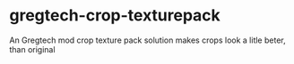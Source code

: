# gregtech-crop-texturepack
An Gregtech mod crop texture pack solution makes crops look a litle beter, than original
